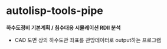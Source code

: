 # autolisp-tools-pipe


**하수도정비 기본계획 / 침수대응 시뮬레이션 RDII 분석**


- CAD 도면 상의 하수도관 좌표를 관망데이터로 output하는 프로그램
